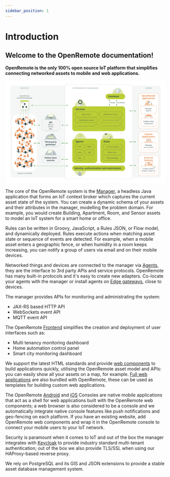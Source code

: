 ```yaml
---
sidebar_position: 1
---
```


# Introduction

## Welcome to the OpenRemote documentation!

**OpenRemote is the only 100% open source IoT platform that simplifies connecting networked assets to mobile and web applications.**

![image](img/architecture.jpg)

The core of the OpenRemote system is the [Manager](https://github.com/openremote/openremote/tree/master/manager), a headless Java application that forms an IoT context broker which captures the current asset state of the system. You can create a dynamic schema of your assets and their attributes in the manager, modelling the problem domain. For example, you would create Building, Apartment, Room, and Sensor assets to model an IoT system for a smart home or office.

Rules can be written in Groovy, JavaScript, a Rules JSON, or Flow model, and dynamically deployed. Rules execute actions when matching asset state or sequence of events are detected. For example, when a mobile asset enters a geographic fence, or when humidity in a room keeps increasing, you can notify a group of users via email and on their mobile devices.

Networked things and devices are connected to the manager via [Agents](https://github.com/openremote/openremote/tree/master/agent), they are the interface to 3rd party APIs and service protocols. OpenRemote has many built-in protocols and it's easy to create new adapters. Co-locate your agents with the manager or install agents on [Edge gateways](user-guide/gateways-and-devices/edge-gateway.md), close to devices. 

The manager provides APIs for monitoring and administrating the system:

* JAX-RS based HTTP API
* WebSockets event API
* MQTT event API

The OpenRemote [Frontend](developer-guide/working-on-ui-and-apps.md) simplifies the creation and deployment of user interfaces such as:

* Multi tenancy monitoring dashboard
* Home automation control panel
* Smart city monitoring dashboard

We support the latest HTML standards and provide [web components](https://github.com/openremote/openremote/tree/master/ui/component) to build applications quickly, utilising the OpenRemote asset model and APIs: you can easily show all your assets on a map, for example. [Full web applications](https://github.com/openremote/openremote/tree/master/ui/app) are also bundled with OpenRemote, these can be used as templates for building custom web applications.


The OpenRemote [Android](https://github.com/openremote/console-android) and [iOS](https://github.com/openremote/console-ios) Consoles are native mobile applications that act as a shell for web applications built with the OpenRemote web components; a web browser is also considered to be a console and we automatically integrate native console features like push notifications and geo-fencing on each platform. If you have an existing website, add OpenRemote web components and wrap it in the OpenRemote console to connect your mobile users to your IoT network.

Security is paramount when it comes to IoT and out of the box the manager integrates with [Keycloak](https://www.keycloak.org/) to provide industry standard multi-tenant authentication; out of the box we also provide TLS/SSL when using our HAProxy-based reverse proxy.

We rely on PostgreSQL and its GIS and JSON extensions to provide a stable asset database management system.


